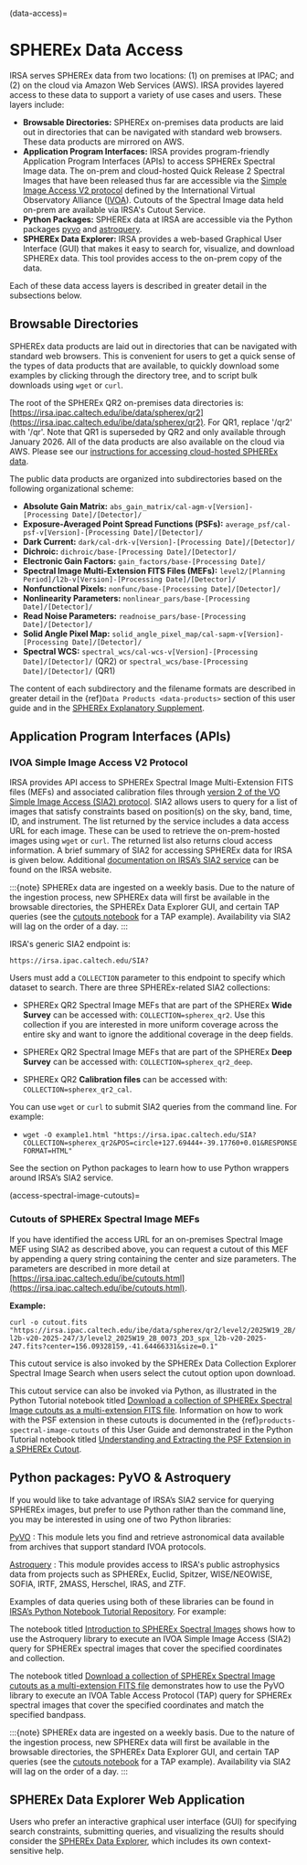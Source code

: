 (data-access)=
# SPHEREx Data Access

IRSA serves SPHEREx data from two locations: (1) on premises at IPAC; and (2) on the cloud via Amazon Web Services (AWS).
IRSA provides layered access to these data to support a variety of use cases and users.
These layers include:

* **Browsable Directories:** SPHEREx on-premises data products are laid out in directories that can be navigated with standard web browsers.
These data products are mirrored on AWS.
* **Application Program Interfaces:** IRSA provides program-friendly Application Program Interfaces (APIs) to access SPHEREx Spectral Image data.
The on-prem and cloud-hosted Quick Release 2 Spectral Images that have been released thus far are accessible via the [Simple Image Access V2 protocol](https://ivoa.net/documents/SIA/20151223/) defined by the International Virtual Observatory Alliance ([IVOA](https://ivoa.net)).
Cutouts of the Spectral Image data held on-prem are available via IRSA's Cutout Service.
* **Python Packages:** SPHEREx data at IRSA are accessible via the Python packages [pyvo](https://pyvo.readthedocs.io/en/latest/) and [astroquery](https://astroquery.readthedocs.io/en/latest/ipac/irsa/irsa.html).
* **SPHEREx Data Explorer:** IRSA provides a web-based Graphical User Interface (GUI) that makes it easy to search for, visualize, and download SPHEREx data.
This tool provides access to the on-prem copy of the data.

Each of these data access layers is described in greater detail in the subsections below.

## Browsable Directories

SPHEREx data products are laid out in directories that can be navigated with standard web browsers.
This is convenient for users to get a quick sense of the types of data products that are available, to quickly download some examples by clicking through the directory tree, and to script bulk downloads using `wget` or `curl`.

The root of the SPHEREx QR2 on-premises data directories is: [https://irsa.ipac.caltech.edu/ibe/data/spherex/qr2](https://irsa.ipac.caltech.edu/ibe/data/spherex/qr2).
For QR1, replace '/qr2' with '/qr'.
Note that QR1 is superseded by QR2 and only available through January 2026.
All of the data products are also available on the cloud via AWS.
Please see our [instructions for accessing cloud-hosted SPHEREx data](https://irsa.ipac.caltech.edu/cloud_access/#spherex).

The public data products are organized into subdirectories based on the following organizational scheme:

* **Absolute Gain Matrix:** `abs_gain_matrix/cal-agm-v[Version]-[Processing Date]/[Detector]/`
* **Exposure-Averaged Point Spread Functions (PSFs):** `average_psf/cal-psf-v[Version]-[Processing Date]/[Detector]/`
* **Dark Current:** `dark/cal-drk-v[Version]-[Processing Date]/[Detector]/`
* **Dichroic:** `dichroic/base-[Processing Date]/[Detector]/`
* **Electronic Gain Factors:** `gain_factors/base-[Processing Date]/`
* **Spectral Image Multi-Extension FITS Files (MEFs):** `level2/[Planning Period]/l2b-v[Version]-[Processing Date]/[Detector]/`
* **Nonfunctional Pixels:** `nonfunc/base-[Processing Date]/[Detector]/`
* **Nonlinearity Parameters:** `nonlinear_pars/base-[Processing Date]/[Detector]/`
* **Read Noise Parameters:** `readnoise_pars/base-[Processing Date]/[Detector]/`
* **Solid Angle Pixel Map:** `solid_angle_pixel_map/cal-sapm-v[Version]-[Processing Date]/[Detector]/`
* **Spectral WCS:** `spectral_wcs/cal-wcs-v[Version]-[Processing Date]/[Detector]/` (QR2) or `spectral_wcs/base-[Processing Date]/[Detector]/` (QR1)

The content of each subdirectory and the filename formats are described in greater detail in the {ref}`Data Products <data-products>` section of this user guide and in the [SPHEREx Explanatory Supplement](https://irsa.ipac.caltech.edu/data/SPHEREx/docs/SPHEREx_Expsupp_QR.pdf).

## Application Program Interfaces (APIs)

### IVOA Simple Image Access V2 Protocol

IRSA provides API access to SPHEREx Spectral Image Multi-Extension FITS files (MEFs) and associated calibration files through [version 2 of the VO Simple Image Access (SIA2) protocol](https://ivoa.net/documents/SIA/20151223/).
SIA2 allows users to query for a list of images that satisfy constraints based on position(s) on the sky, band, time, ID, and instrument.
The list returned by the service includes a data access URL for each image.
These can be used to retrieve the on-prem-hosted images using `wget` or `curl`. The returned list also returns cloud access information.
A brief summary of SIA2 for accessing SPHEREx data for IRSA is given below.
Additional [documentation on IRSA’s SIA2 service](https://irsa.ipac.caltech.edu/ibe/sia.html) can be found on the IRSA website.

:::{note}
SPHEREx data are ingested on a weekly basis.
Due to the nature of the ingestion process, new SPHEREx data will first be available in the browsable directories, the SPHEREx Data Explorer GUI, and certain TAP queries (see the [cutouts notebook](https://caltech-ipac.github.io/irsa-tutorials/spherex-cutouts/) for a TAP example).
Availability via SIA2 will lag on the order of a day.
:::

IRSA's generic SIA2 endpoint is:

`https://irsa.ipac.caltech.edu/SIA?`

Users must add a `COLLECTION` parameter to this endpoint to specify which dataset to search.
There are three SPHEREx-related SIA2 collections:

* SPHEREx QR2 Spectral Image MEFs that are part of the SPHEREx **Wide Survey** can be accessed with: `COLLECTION=spherex_qr2`.
  Use this collection if you are interested in more uniform coverage across the entire sky and want to ignore the additional coverage in the deep fields.

* SPHEREx QR2 Spectral Image MEFs that are part of the SPHEREx **Deep Survey** can be accessed with: `COLLECTION=spherex_qr2_deep`.

* SPHEREx QR2 **Calibration files** can be accessed with: `COLLECTION=spherex_qr2_cal`.

You can use `wget` or `curl` to submit SIA2 queries from the command line.
For example:

* `wget -O example1.html "https://irsa.ipac.caltech.edu/SIA?COLLECTION=spherex_qr2&POS=circle+127.69444+-39.17760+0.01&RESPONSEFORMAT=HTML"`

See the section on Python packages to learn how to use Python wrappers around IRSA’s SIA2 service.

(access-spectral-image-cutouts)=
### Cutouts of SPHEREx Spectral Image MEFs

If you have identified the access URL for an on-premises Spectral Image MEF using SIA2 as described above, you can request a cutout of this MEF by appending a query string containing the center and size parameters.
The parameters are described in more detail at [https://irsa.ipac.caltech.edu/ibe/cutouts.html](https://irsa.ipac.caltech.edu/ibe/cutouts.html).

**Example:**

`curl -o cutout.fits "https://irsa.ipac.caltech.edu/ibe/data/spherex/qr2/level2/2025W19_2B/l2b-v20-2025-247/3/level2_2025W19_2B_0073_2D3_spx_l2b-v20-2025-247.fits?center=156.09328159,-41.64466331&size=0.1"`

This cutout service is also invoked by the SPHEREx Data Collection Explorer Spectral Image Search when users select the cutout option upon download.

This cutout service can also be invoked via Python, as illustrated in the Python Tutorial notebook titled [Download a collection of SPHEREx Spectral Image cutouts as a multi-extension FITS file](https://caltech-ipac.github.io/irsa-tutorials/spherex-cutouts/).
Information on how to work with the PSF extension in these cutouts is documented in the {ref}`products-spectral-image-cutouts` of this User Guide and demonstrated in the Python Tutorial notebook titled [Understanding and Extracting the PSF Extension in a SPHEREx Cutout](https://caltech-ipac.github.io/irsa-tutorials/spherex-psf/).

## Python packages: PyVO & Astroquery

If you would like to take advantage of IRSA’s SIA2 service for querying SPHEREx images, but prefer to use Python rather than the command line, you may be interested in using one of two Python libraries:

[PyVO](https://github.com/astropy/pyvo)
 : This module lets you find and retrieve astronomical data available from archives that support standard IVOA protocols.

[Astroquery](https://github.com/astropy/astroquery)
 : This module provides access to IRSA's public astrophysics data from projects such as SPHEREx, Euclid, Spitzer, WISE/NEOWISE, SOFIA, IRTF, 2MASS, Herschel, IRAS, and ZTF.

Examples of data queries using both of these libraries can be found in [IRSA’s Python Notebook Tutorial Repository](https://caltech-ipac.github.io/irsa-tutorials/). For example:

The notebook titled [Introduction to SPHEREx Spectral Images](https://caltech-ipac.github.io/irsa-tutorials/spherex-intro/) shows how to use the Astroquery library to execute an IVOA Simple Image Access (SIA2) query for SPHEREx spectral images that cover the specified coordinates and collection.

The notebook titled [Download a collection of SPHEREx Spectral Image cutouts as a multi-extension FITS file](https://caltech-ipac.github.io/irsa-tutorials/spherex-cutouts/#id-5-query-irsa-for-a-list-of-cutouts-that-satisfy-the-criteria-specified-above) demonstrates how to use the PyVO library to execute an IVOA Table Access Protocol (TAP) query for SPHEREx spectral images that cover the specified coordinates and match the specified bandpass.

:::{note}
SPHEREx data are ingested on a weekly basis.
Due to the nature of the ingestion process, new SPHEREx data will first be available in the browsable directories, the SPHEREx Data Explorer GUI, and certain TAP queries (see the [cutouts notebook](https://caltech-ipac.github.io/irsa-tutorials/spherex-cutouts/) for a TAP example).
Availability via SIA2 will lag on the order of a day.
:::

## SPHEREx Data Explorer Web Application

Users who prefer an interactive graphical user interface (GUI) for specifying search constraints, submitting queries, and visualizing the results should consider the [SPHEREx Data Explorer](https://irsa.ipac.caltech.edu/applications/spherex), which includes its own context-sensitive help.
